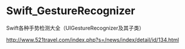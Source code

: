 # Swift_GestureRecognizer
Swift各种手势检测大全（UIGestureRecognizer及其子类）

http://www.521travel.com/index.php?s=/news/index/detail/id/134.html
